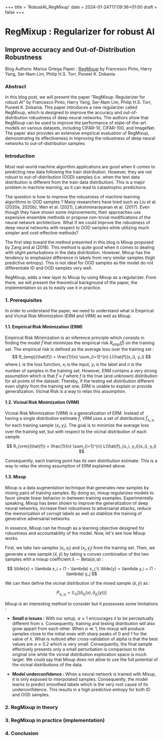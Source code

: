 +++
title = 'RobustAI_RegMixup'
date = 2024-01-24T17:09:36+01:00
draft = false
+++

# RegMixup : Regularizer for robust AI
## Improve accuracy and Out-of-Distribution Robustness

Blog Authors: Marius Ortega
Paper : [RegMixup](https://arxiv.org/abs/2206.14502) by Francesco Pinto, Harry Yang, Ser-Nam Lim, Philip H.S. Torr, Puneet K. Dokania

### Abstract
In this blog post, we will present the paper "RegMixup: Regularizer for robust AI" by Francesco Pinto, Harry Yang, Ser-Nam Lim, Philip H.S. Torr, Puneet K. Dokania. This paper introduces a new regularizer called RegMixup, which is designed to improve the accuracy and out-of-distribution robustness of deep neural networks. The authors show that RegMixup can be used to improve the performance of state-of-the-art models on various datasets, including CIFAR-10, CIFAR-100, and ImageNet. The paper also provides an extensive empirical evaluation of RegMixup, demonstrating its effectiveness in improving the robustness of deep neural networks to out-of-distribution samples.

### Introduction

Most real-world machine algorithm applications are good when it comes to predicting new data following the train distribution. However, they are not robust to out-of-distribution (OOD) samples (i.e. when the test data distribution is different from the train data distribution). This is a major problem in machine learning, as it can lead to catastrophic predictions. 

The question is how to improve the robustness of machine learning algorithms to OOD samples ?
Many researchers have tried such as Liu et al. (2020a, 2020b), Wen et al. (2021), Lakshminarayanan et al. (2017). Even though they have shown some improvements, their approaches use expensive ensemble methods or propose non-trivial modifications of the neural network architecture. What if we could improve the robustness of deep neural networks with respect to OOD samples while utilizing much simpler and cost-effective methods?

The first step toward the method presented in this blog is Mixup proposed by Zang and al (2018). This method is quite good when it comes to dealing with slight perturbations in the data distribution. However, Mixup has the tendency to emphasize difference in labels from very similar samples (high predictive entropy). This is not ideal for OOD samples as the model do not differentiate ID and OOD samples very well.

RegMixup, adds a new layer to Mixup by using Mixup as a regularizer. From there, we will present the theoretical background of the paper, the implementation so as to easily use it in practice.

### 1. Prerequisites

In order to understand the paper, we need to understand what is Empirical and Vicinal Risk Minimization (ERM and VRM) as well as Mixup.

#### 1.1. Empirical Risk Minimization (ERM)

Empirical Risk Minimization is an inference principle which consists in finding the model $\hat{f}$ that minimizes the empirical risk $R_{emp}(\hat{f})$ on the training set. The empirical risk is defined as the average loss over the training set :
$$
R_{emp}(\hat{f}) = \frac{1}{n} \sum_{i=1}^{n} L(\hat{f}(x_i), y_i)
$$
where $L$ is the loss function, $x_i$ is the input, $y_i$ is the label and $n$ is the number of samples in the training set. However, ERM contains a very strong assumption which is that $\hat{f} \approx f$ where $f$ is the true (and unknown) distribution for all points of the dataset. Thereby, if the testing set distribution different even slighly from the training set one, ERM is unable to explain or provide generalization. Vicinal Risk is a way to relax this assumption.

#### 1.2. Vicinal Risk Minimization (VRM)

Vicinal Risk Minimization (VRM) is a generalization of ERM. Instead of having a single distribution estimate $\hat{f}$, VRM uses a set of distributions $\hat{f}_{x_i, y_i}$ for each training sample $(x_i, y_i)$. The goal is to minimize the average loss over the training set, but with respect to the vicinal distribution of each sample.

$$
R_{vrm}(\hat{f}) = \frac{1}{n} \sum_{i=1}^{n} L(\hat{f}_{x_i, y_i}(x_i), y_i)
$$

Consequently, each training point has its own distribution estimate. This is a way to relax the strong assumption of ERM explained above. 

#### 1.3. Mixup

Mixup is a data augmentation technique that generates new samples by mixing pairs of training samples. By doing so, mixup regularizes models to favor simple linear behavior in-between training examples. Experimentally speaking, Mixup has been shown to improve the generalization of deep neural networks, increase their robustness to adversarial attacks, reduce the memorization of corrupt labels as well as stabilize the training of generative adversarial networks.

In essence, Mixup can be though as a learning objective designed for robustness and accountability of the model. Now, let's see how Mixup works.

First, we take two samples $(x_i, y_i)$ and $(x_j, y_j)$ from the training set. Then, we generate a new sample $(\tilde{x}, \tilde{y})$ by taking a convex combination of the two samples with a mixup coefficient $\lambda \sim \text{Beta}(\alpha, \alpha)$ :

$$
\tilde{x} = \lambda x_i + (1 - \lambda) x_j \\
\tilde{y} = \lambda y_i + (1 - \lambda) y_j
$$

We can then define the vicinal distribution of the mixed sample $(\tilde{x}, \tilde{y})$ as :

$$
P_{x_i, y_i} = \mathbb{E}_\lambda[(\delta_{\tilde{x}_i}(x), \delta_{\tilde{y}_i}(y))]
$$

Mixup is an interesting method to consider but it possesses some limitations :
- **Small $\alpha$ issues :** With our setup, $\alpha \approx 1$ encourages $\tilde{x}$ to be perceptually different from $x$. Consequently, training and testing distribution will also grow appart from each other. When $\alpha \ll 1$, the mixup will produce samples close to the initial ones with sharp peaks of 0 and 1 for the value of $\lambda$. What is noticed after cross-validation of alpha is that the best values are $\alpha \approx 0.2$ which is very small. Consequently, the final sample effectively presents only a small perturbation is comparison to the original one while the vicinal distribution exploration space is much larger. We could say that Mixup does not allow to use the full potential of the vicinal distributions of the data.

- **Model underconfidence :** When a neural network is trained with Mixup, it is only exposed to interpolated samples. Consequently, the model learns to predict smoothed labels which is the very root cause of its underconfidence. This results in a high predictive entropy for both ID and OOD samples. 

### 2. RegMixup in theory



### 3. RegMixup in practice (implementation)

### 4. Conclusion

